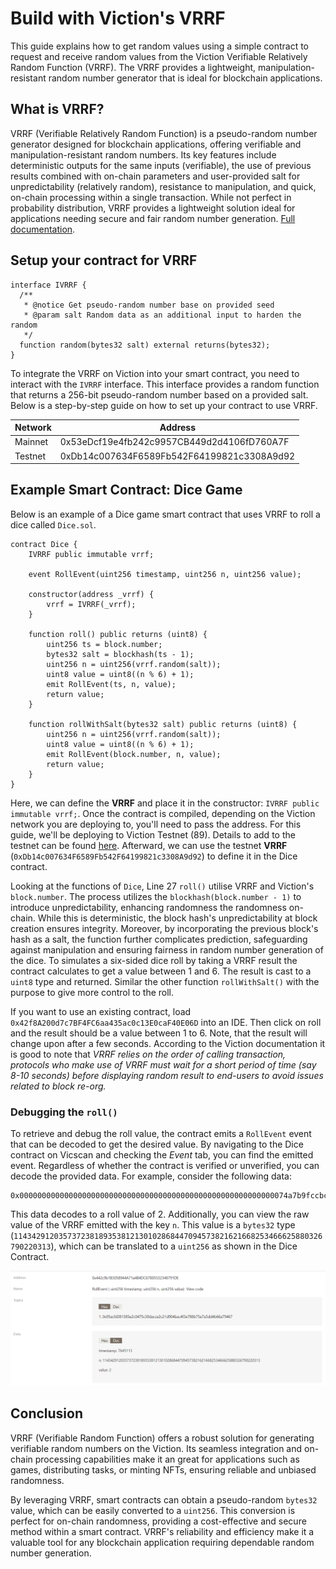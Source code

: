# Build with Viction's VRRF

This guide explains how to get random values using a simple contract to request and receive random values from the Viction Verifiable Relatively Random Function (VRRF). The VRRF provides a lightweight, manipulation-resistant random number generator that is ideal for blockchain applications.

## What is VRRF?

VRRF (Verifiable Relatively Random Function) is a pseudo-random number generator designed for blockchain applications, offering verifiable and manipulation-resistant random numbers. Its key features include deterministic outputs for the same inputs (verifiable), the use of previous results combined with on-chain parameters and user-provided salt for unpredictability (relatively random), resistance to manipulation, and quick, on-chain processing within a single transaction. While not perfect in probability distribution, VRRF provides a lightweight solution ideal for applications needing secure and fair random number generation. [Full documentation](https://docs.viction.xyz/developer-guide/smart-contract-development/vrrf).

## Setup your contract for VRRF

```solidity
interface IVRRF {
  /**
   * @notice Get pseudo-random number base on provided seed
   * @param salt Random data as an additional input to harden the random
   */
  function random(bytes32 salt) external returns(bytes32);
}
```

To integrate the VRRF on Viction into your smart contract, you need to interact with the `IVRRF` interface. This interface provides a random function that returns a 256-bit pseudo-random number based on a provided salt. Below is a step-by-step guide on how to set up your contract to use VRRF. 

| Network  | Address                                      |
|----------|----------------------------------------------|
| Mainnet  | 0x53eDcf19e4fb242c9957CB449d2d4106fD760A7F   |
| Testnet  | 0xDb14c007634F6589Fb542F64199821c3308A9d92   |


## Example Smart Contract: Dice Game
Below is an example of a Dice game smart contract that uses VRRF to roll a dice called `Dice.sol`. 

```solidity
contract Dice {
    IVRRF public immutable vrrf;

    event RollEvent(uint256 timestamp, uint256 n, uint256 value);

    constructor(address _vrrf) {
        vrrf = IVRRF(_vrrf);
    }

    function roll() public returns (uint8) {
        uint256 ts = block.number;
        bytes32 salt = blockhash(ts - 1);
        uint256 n = uint256(vrrf.random(salt));
        uint8 value = uint8((n % 6) + 1);
        emit RollEvent(ts, n, value);
        return value;
    }

    function rollWithSalt(bytes32 salt) public returns (uint8) {
        uint256 n = uint256(vrrf.random(salt));
        uint8 value = uint8((n % 6) + 1);
        emit RollEvent(block.number, n, value);
        return value;
    }
}
```

Here, we can define the **VRRF** and place it in the constructor: `IVRRF public immutable vrrf;`. Once the contract is compiled, depending on the Viction network you are deploying to, you'll need to pass the address. For this guide, we'll be deploying to Viction Testnet (89). Details to add to the testnet can be found [here](https://docs.viction.xyz/developer-guide/deploy-on-viction/viction-testnet). Afterward, we can use the testnet **VRRF** (`0xDb14c007634F6589Fb542F64199821c3308A9d92`) to define it in the Dice contract.

Looking at the functions of `Dice`, Line 27 `roll()` utilise VRRF and Viction's `block.number`. The process utilizes the `blockhash(block.number - 1)` to introduce unpredictability, enhancing randomness the randomness on-chain. While this is deterministic, the block hash's unpredictability at block creation ensures integrity. Moreover, by incorporating the previous block's hash as a salt, the function further complicates prediction, safeguarding against manipulation and ensuring fairness in random number generation of the dice. To simulates a six-sided dice roll by taking a VRRF result the contract calculates to get a value between 1 and 6. The result is cast to a `uint8` type and returned. Similar the other function `rollWithSalt()` with the purpose to give more control to the roll. 

If you want to use an existing contract, load `0x42f8A200d7c7BF4FC6aa435ac0c13E0caF40E06D` into an IDE. Then click on roll and the result should be a value between 1 to 6. Note, that the result will change upon after a few seconds. According to the Viction documentation it is good to note that *VRRF relies on the order of calling transaction, protocols who make use of VRRF must wait for a short period of time (say 8-10 seconds) before displaying random result to end-users to avoid issues related to block re-org.*

### Debugging the `roll()`

To retrieve and debug the roll value, the contract emits a `RollEvent` event that can be decoded to get the desired value. By navigating to the Dice contract on Vicscan and checking the *Event* tab, you can find the emitted event. Regardless of whether the contract is verified or unverified, you can decode the provided data. For example, consider the following data:

```
0x000000000000000000000000000000000000000000000000000000000074a7b9fccbcb761acbe15e37f7956d80da55f601cf9444bc439ddadba7b93b32648a190000000000000000000000000000000000000000000000000000000000000002
```

This data decodes to a roll value of 2. Additionally, you can view the raw value of the VRRF emitted with the key `n`. This value is a `bytes32` type (`114342912035737238189353812130102868447094573821621668253466625880326790220313`), which can be translated to a `uint256` as shown in the Dice Contract.

![Roll Event Log](https://raw.githubusercontent.com/solide-project/awesome-learn-solidity/master/main/exploring-viction-ecosystem/build-with-viction-vrrf/assets/logs.png)

## Conclusion

VRRF (Verifiable Random Function) offers a robust solution for generating verifiable random numbers on the Viction. Its seamless integration and on-chain processing capabilities make it an great for applications such as games, distributing tasks, or minting NFTs, ensuring reliable and unbiased randomness.

By leveraging VRRF, smart contracts can obtain a pseudo-random `bytes32` value, which can be easily converted to a `uint256`. This conversion is perfect for on-chain randomness, providing a cost-effective and secure method within a smart contract. VRRF's reliability and efficiency make it a valuable tool for any blockchain application requiring dependable random number generation.